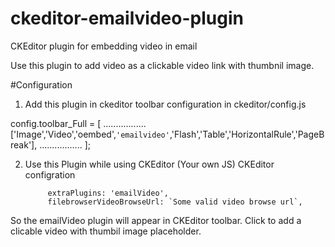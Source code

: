 # ckeditor-emailvideo-plugin
CKEditor plugin for embedding video in email

Use this plugin to add video as a clickable video link with thumbnil image.

#Configuration

1) Add this plugin in ckeditor toolbar configuration in ckeditor/config.js

config.toolbar_Full = [
		.................
        ['Image','Video','oembed',`'emailvideo'`,'Flash','Table','HorizontalRule','PageBreak'],
        .................
    ];


2) Use this Plugin while using CKEditor (Your own JS)
	CKEditor configration

            extraPlugins: 'emailVideo',
            filebrowserVideoBrowseUrl: `Some valid video browse url`,

So the emailVideo plugin will appear in CKEditor toolbar.
Click to add a clicable video with thumbil image placeholder.
